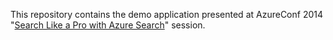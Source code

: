 This repository contains the demo application presented at AzureConf 2014 "[Search Like a Pro with Azure Search](http://channel9.msdn.com/Events/Microsoft-Azure/AzureConf-2014/Search-Like-a-Pro-with-Azure-Search)" session.